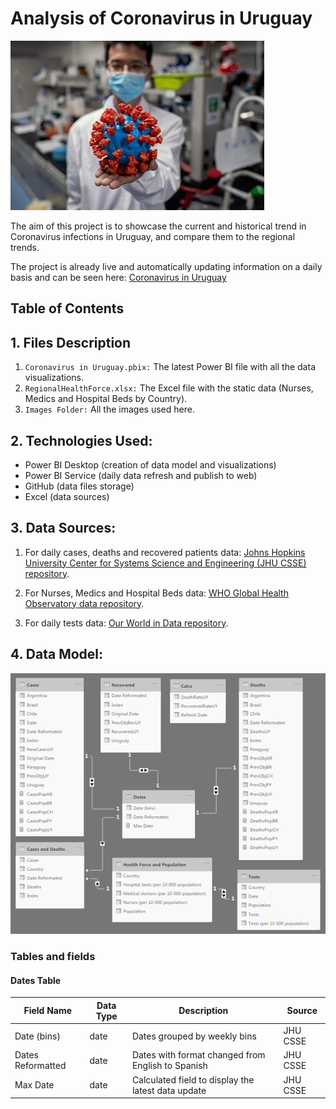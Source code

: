 # Analysis of Coronavirus in Uruguay
![](/Images/Coronavirus_Logo.jpg)

The aim of this project is to showcase the current and historical trend in Coronavirus infections in Uruguay, and compare them to the regional trends.

The project is already live and automatically updating information on a daily basis and can be seen here: 
[Coronavirus in Uruguay](https://bit.ly/3a6ggZT)


## Table of Contents

## 1. Files Description

1. `Coronavirus in Uruguay.pbix:` The latest Power BI file with all the data visualizations.
2. `RegionalHealthForce.xlsx:` The Excel file with the static data (Nurses, Medics and Hospital Beds by Country).
3. `Images Folder:` All the images used here.


## 2. Technologies Used:

* Power BI Desktop (creation of data model and visualizations)
* Power BI Service (daily data refresh and publish to web)
* GitHub (data files storage)
* Excel (data sources)


## 3. Data Sources:

1. For daily cases, deaths and recovered patients data:
[Johns Hopkins University Center for Systems Science and Engineering (JHU CSSE) repository](https://github.com/CSSEGISandData/COVID-19).

2. For Nurses, Medics and Hospital Beds data:
[WHO Global Health Observatory data repository](https://apps.who.int/gho/data/node.home).

3. For daily tests data:
[Our World in Data repository](https://github.com/owid/covid-19-data/tree/master/public/data).


## 4. Data Model:
![](/Images/DataModel.PNG)


### Tables and fields

#### Dates Table

| Field Name | Data Type | Description | Source |
| ----------- | ----------- | ----------- | ----------- |
| Date (bins) | date | Dates grouped by weekly bins | JHU CSSE |
| Dates Reformatted | date | Dates with format changed from English to Spanish | JHU CSSE |
| Max Date | date | Calculated field to display the latest data update | JHU CSSE |





